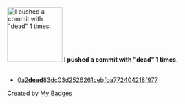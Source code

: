 <img src="https://github.com/my-badges/my-badges/blob/master/src/all-badges/dead-commit/dead-commit.png?raw=true" alt="I pushed a commit with &quot;dead&quot; 1 times." title="I pushed a commit with &quot;dead&quot; 1 times." width="128">
<strong>I pushed a commit with &quot;dead&quot; 1 times.</strong>
<br><br>

- <a href="https://github.com/team-ASAP/asap-toy-be1/commit/0a2dead83dc03d2526261cebfba772404218f977">0a2<strong>dead</strong>83dc03d2526261cebfba772404218f977</a>


Created by <a href="https://github.com/my-badges/my-badges">My Badges</a>